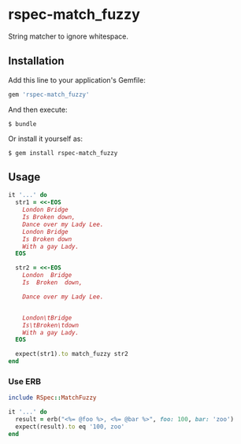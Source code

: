 # rspec-match_fuzzy

String matcher to ignore whitespace.

## Installation

Add this line to your application's Gemfile:

```ruby
gem 'rspec-match_fuzzy'
```

And then execute:

    $ bundle

Or install it yourself as:

    $ gem install rspec-match_fuzzy

## Usage

```ruby
it '...' do
  str1 = <<-EOS
    London Bridge
    Is Broken down,
    Dance over my Lady Lee.
    London Bridge
    Is Broken down
    With a gay Lady.
  EOS

  str2 = <<-EOS
    London  Bridge
    Is  Broken  down,

    Dance over my Lady Lee.


    London\tBridge
    Is\tBroken\tdown
    With a gay Lady.
  EOS

  expect(str1).to match_fuzzy str2
end
```

### Use ERB

```ruby
include RSpec::MatchFuzzy

it '...' do
  result = erb("<%= @foo %>, <%= @bar %>", foo: 100, bar: 'zoo')
  expect(result).to eq '100, zoo'
end
```
